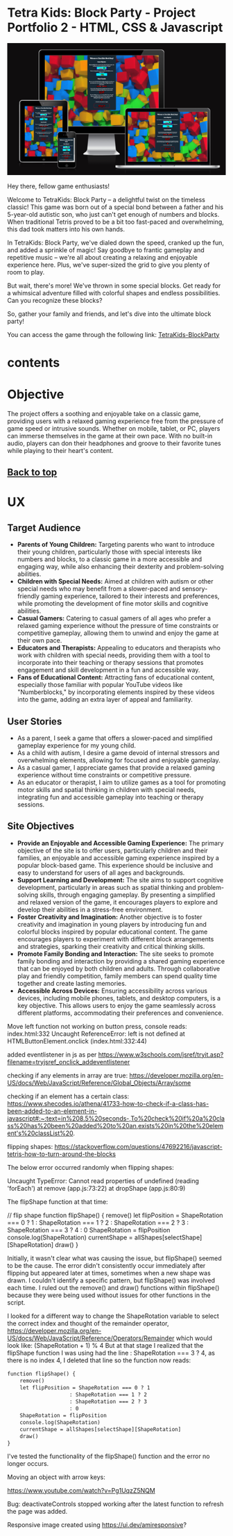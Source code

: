 # Tetra Kids: Block Party - Project Portfolio 2 - HTML, CSS & Javascript
<div align="center">
  <img src="https://github.com/mhesemans/TetraKids-BlockParty/blob/main/assets/images/responsive-design.png" alt="Home Page">
</div>

Hey there, fellow game enthusiasts!

Welcome to TetraKids: Block Party – a delightful twist on the timeless classic! This game was born out of a special bond between a father and his 5-year-old autistic son, who just can't get enough of numbers and blocks. When traditional Tetris proved to be a bit too fast-paced and overwhelming, this dad took matters into his own hands.

In TetraKids: Block Party, we've dialed down the speed, cranked up the fun, and added a sprinkle of magic! Say goodbye to frantic gameplay and repetitive music – we're all about creating a relaxing and enjoyable experience here. Plus, we've super-sized the grid to give you plenty of room to play.

But wait, there's more! We've thrown in some special blocks. Get ready for a whimsical adventure filled with colorful shapes and endless possibilities. Can you recognize these blocks?

So, gather your family and friends, and let's dive into the ultimate block party!

You can access the game through the following link: <a href="https://mhesemans.github.io/TetraKids-BlockParty/" target="_blank" alt="TetraKids-BlockParty"> TetraKids-BlockParty </a>

# contents


# Objective

The project offers a soothing and enjoyable take on a classic game, providing users with a relaxed gaming experience free from the pressure of game speed or intrusive sounds. Whether on mobile, tablet, or PC, players can immerse themselves in the game at their own pace. With no built-in audio, players can don their headphones and groove to their favorite tunes while playing to their heart's content.

[Back to top](<#contents>)
---
# UX

## Target Audience
- **Parents of Young Children:** Targeting parents who want to introduce their young children, particularly those with special interests like numbers and blocks, to a classic game in a more accessible and engaging way, while also enhancing their dexterity and problem-solving abilities.
- **Children with Special Needs:** Aimed at children with autism or other special needs who may benefit from a slower-paced and sensory-friendly gaming experience, tailored to their interests and preferences, while promoting the development of fine motor skills and cognitive abilities.
- **Casual Gamers:** Catering to casual gamers of all ages who prefer a relaxed gaming experience without the pressure of time constraints or competitive gameplay, allowing them to unwind and enjoy the game at their own pace.
- **Educators and Therapists:** Appealing to educators and therapists who work with children with special needs, providing them with a tool to incorporate into their teaching or therapy sessions that promotes engagement and skill development in a fun and accessible way.
- **Fans of Educational Content:** Attracting fans of educational content, especially those familiar with popular YouTube videos like "Numberblocks," by incorporating elements inspired by these videos into the game, adding an extra layer of appeal and familiarity.

## User Stories

- As a parent, I seek a game that offers a slower-paced and simplified gameplay experience for my young child.
- As a child with autism, I desire a game devoid of internal stressors and overwhelming elements, allowing for focused and enjoyable gameplay.
- As a casual gamer, I appreciate games that provide a relaxed gaming experience without time constraints or competitive pressure.
- As an educator or therapist, I aim to utilize games as a tool for promoting motor skills and spatial thinking in children with special needs, integrating fun and accessible gameplay into teaching or therapy sessions.

## Site Objectives

- **Provide an Enjoyable and Accessible Gaming Experience:** The primary objective of the site is to offer users, particularly children and their families, an enjoyable and accessible gaming experience inspired by a popular block-based game. This experience should be inclusive and easy to understand for users of all ages and backgrounds.
- **Support Learning and Development:** The site aims to support cognitive development, particularly in areas such as spatial thinking and problem-solving skills, through engaging gameplay. By presenting a simplified and relaxed version of the game, it encourages players to explore and develop their abilities in a stress-free environment.
- **Foster Creativity and Imagination:** Another objective is to foster creativity and imagination in young players by introducing fun and colorful blocks inspired by popular educational content. The game encourages players to experiment with different block arrangements and strategies, sparking their creativity and critical thinking skills.
- **Promote Family Bonding and Interaction:** The site seeks to promote family bonding and interaction by providing a shared gaming experience that can be enjoyed by both children and adults. Through collaborative play and friendly competition, family members can spend quality time together and create lasting memories.
- **Accessible Across Devices:** Ensuring accessibility across various devices, including mobile phones, tablets, and desktop computers, is a key objective. This allows users to enjoy the game seamlessly across different platforms, accommodating their preferences and convenience.

Move left function not working on button press, console reads:
index.html:332 Uncaught ReferenceError: left is not defined
    at HTMLButtonElement.onclick (index.html:332:44)

added eventlistener in js as per https://www.w3schools.com/jsref/tryit.asp?filename=tryjsref_onclick_addeventlistener

checking if any elements in array are true: 
https://developer.mozilla.org/en-US/docs/Web/JavaScript/Reference/Global_Objects/Array/some

checking if an element has a certain class:
https://www.shecodes.io/athena/41733-how-to-check-if-a-class-has-been-added-to-an-element-in-javascript#:~:text=in%208.5%20seconds-,To%20check%20if%20a%20class%20has%20been%20added%20to%20an,exists%20in%20the%20element's%20classList%20.

flipping shapes:
https://stackoverflow.com/questions/47692216/javascript-tetris-how-to-turn-around-the-blocks

The below error occurred randomly when flipping shapes:

Uncaught TypeError: Cannot read properties of undefined (reading 'forEach')
    at remove (app.js:73:22)
    at dropShape (app.js:80:9)

The flipShape function at that time:

  // flip shape
    function flipShape() {
        remove()
        let flipPosition = ShapeRotation === 0 ? 1
                        : ShapeRotation === 1 ? 2
                        : ShapeRotation === 2 ? 3
                        : ShapeRotation === 3 ? 4
                        : 0
        ShapeRotation = flipPosition
        console.log(ShapeRotation)
        currentShape = allShapes[selectShape][ShapeRotation]
        draw()
    }

Initially, it wasn't clear what was causing the issue, but flipShape() seemed to be the cause. The error didn't consistently occur immediately after flipping but appeared later at times, sometimes when a new shape was drawn. I couldn't identify a specific pattern, but flipShape() was involved each time. I ruled out the remove() and draw() functions within flipShape() because they were being used without issues for other functions in the script.

I looked for a different way to change the ShapeRotation variable to select the correct index and thought of the remainder operator, https://developer.mozilla.org/en-US/docs/Web/JavaScript/Reference/Operators/Remainder which would look like: (ShapeRotation + 1) % 4
But at that stage I realized that the flipShape function I was using had the line : ShapeRotation === 3 ? 4, as there is no index 4, I deleted that line so the function now reads:

    function flipShape() {
        remove()
        let flipPosition = ShapeRotation === 0 ? 1
                        : ShapeRotation === 1 ? 2
                        : ShapeRotation === 2 ? 3
                        : 0
        ShapeRotation = flipPosition
        console.log(ShapeRotation)
        currentShape = allShapes[selectShape][ShapeRotation]
        draw()
    }

I've tested the functionality of the flipShape() function and the error no longer occurs.


Moving an object with arrow keys:

https://www.youtube.com/watch?v=Pg1UqzZ5NQM

Bug: deactivateControls stopped working after the latest function to refresh the page was added.

Responsive image created using
https://ui.dev/amiresponsive?